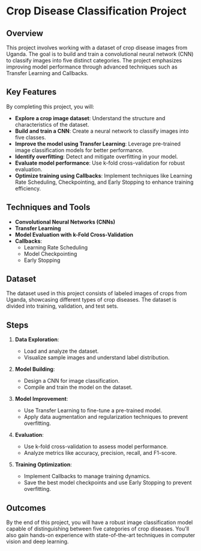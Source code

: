 # Crop Disease Classification Project

## Overview

This project involves working with a dataset of crop disease images from Uganda. The goal is to build and train a convolutional neural network (CNN) to classify images into five distinct categories. The project emphasizes improving model performance through advanced techniques such as Transfer Learning and Callbacks.

## Key Features

By completing this project, you will:

- **Explore a crop image dataset**: Understand the structure and characteristics of the dataset.
- **Build and train a CNN**: Create a neural network to classify images into five classes.
- **Improve the model using Transfer Learning**: Leverage pre-trained image classification models for better performance.
- **Identify overfitting**: Detect and mitigate overfitting in your model.
- **Evaluate model performance**: Use k-fold cross-validation for robust evaluation.
- **Optimize training using Callbacks**: Implement techniques like Learning Rate Scheduling, Checkpointing, and Early Stopping to enhance training efficiency.

## Techniques and Tools

- **Convolutional Neural Networks (CNNs)**
- **Transfer Learning**
- **Model Evaluation with k-Fold Cross-Validation**
- **Callbacks**:
  - Learning Rate Scheduling
  - Model Checkpointing
  - Early Stopping

## Dataset
The dataset used in this project consists of labeled images of crops from Uganda, showcasing different types of crop diseases. The dataset is divided into training, validation, and test sets.

## Steps

1. **Data Exploration**:
   - Load and analyze the dataset.
   - Visualize sample images and understand label distribution.

2. **Model Building**:
   - Design a CNN for image classification.
   - Compile and train the model on the dataset.

3. **Model Improvement**:
   - Use Transfer Learning to fine-tune a pre-trained model.
   - Apply data augmentation and regularization techniques to prevent overfitting.

4. **Evaluation**:
   - Use k-fold cross-validation to assess model performance.
   - Analyze metrics like accuracy, precision, recall, and F1-score.

5. **Training Optimization**:
   - Implement Callbacks to manage training dynamics.
   - Save the best model checkpoints and use Early Stopping to prevent overfitting.

## Outcomes
By the end of this project, you will have a robust image classification model capable of distinguishing between five categories of crop diseases. You'll also gain hands-on experience with state-of-the-art techniques in computer vision and deep learning.

